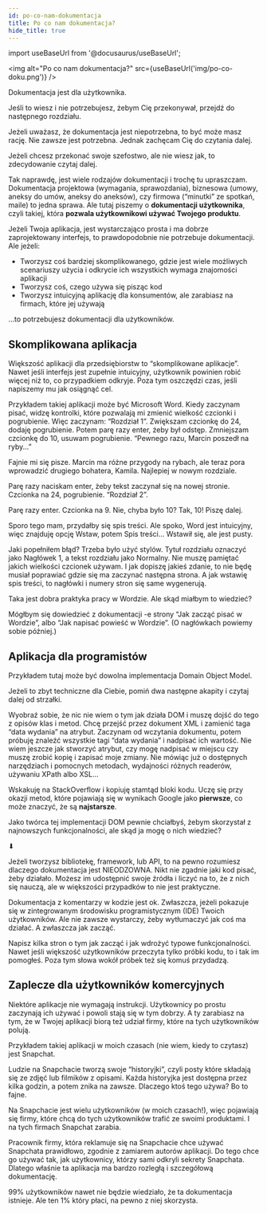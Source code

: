 ```yaml
---
id: po-co-nam-dokumentacja
title: Po co nam dokumentacja?
hide_title: true
---
```


import useBaseUrl from '@docusaurus/useBaseUrl';

<img alt="Po co nam dokumentacja?" src={useBaseUrl('img/po-co-doku.png')} />

Dokumentacja jest dla użytkownika.

Jeśli to wiesz i nie potrzebujesz, żebym Cię przekonywał, przejdź do następnego rozdziału.

Jeżeli uważasz, że dokumentacja jest niepotrzebna, to być może masz rację. Nie zawsze jest potrzebna. Jednak zachęcam Cię do czytania dalej.

Jeżeli chcesz przekonać swoje szefostwo, ale nie wiesz jak, to zdecydowanie czytaj dalej.

Tak naprawdę, jest wiele rodzajów dokumentacji i trochę tu upraszczam. Dokumentacja projektowa (wymagania, sprawozdania), biznesowa (umowy, aneksy do umów, aneksy do aneksów), czy firmowa (“minutki” ze spotkań, maile) to jedna sprawa. Ale tutaj piszemy o **dokumentacji użytkownika**, czyli takiej, która **pozwala użytkownikowi używać Twojego produktu**.

Jeżeli Twoja aplikacja, jest wystarczająco prosta i ma dobrze zaprojektowany interfejs, to prawdopodobnie nie potrzebuje dokumentacji. Ale jeżeli:

- Tworzysz coś bardziej skomplikowanego, gdzie jest wiele możliwych scenariuszy użycia i odkrycie ich wszystkich wymaga znajomości aplikacji
- Tworzysz coś, czego używa się pisząc kod
- Tworzysz intuicyjną aplikację dla konsumentów, ale zarabiasz na firmach, które jej używają

...to potrzebujesz dokumentacji dla użytkowników.

## Skomplikowana aplikacja

Większość aplikacji dla przedsiębiorstw to “skomplikowane aplikacje”. Nawet jeśli interfejs jest zupełnie intuicyjny, użytkownik powinien robić więcej niż to, co przypadkiem odkryje. Poza tym oszczędzi czas, jeśli napiszemy mu jak osiągnąć cel.

Przykładem takiej aplikacji może być Microsoft Word. Kiedy zaczynam pisać, widzę kontrolki, które pozwalają mi zmienić wielkość czcionki i pogrubienie. Więc zaczynam: “Rozdział 1”. Zwiększam czcionkę do 24, dodaję pogrubienie. Potem parę razy enter, żeby był odstęp. Zmniejszam czcionkę do 10, usuwam pogrubienie. “Pewnego razu, Marcin poszedł na ryby...”

Fajnie mi się pisze. Marcin ma różne przygody na rybach, ale teraz pora wprowadzić drugiego bohatera, Kamila. Najlepiej w nowym rozdziale.

Parę razy naciskam enter, żeby tekst zaczynał się na nowej stronie. Czcionka na 24, pogrubienie. “Rozdział 2”.

Parę razy enter. Czcionka na 9. Nie, chyba było 10? Tak, 10! Piszę dalej.

Sporo tego mam, przydałby się spis treści. Ale spoko, Word jest intuicyjny, więc znajduję opcję Wstaw, potem Spis treści... Wstawił się, ale jest pusty.

Jaki popełniłem błąd? Trzeba było użyć stylów. Tytuł rozdziału oznaczyć jako Nagłówek 1, a tekst rozdziału jako Normalny. Nie muszę pamiętać jakich wielkości czcionek używam. I jak dopiszę jakieś zdanie, to nie będę musiał poprawiać gdzie się ma zaczynać następna strona. A jak wstawię spis treści, to nagłówki i numery stron się same wygenerują.

Taka jest dobra praktyka pracy w Wordzie. Ale skąd miałbym to wiedzieć?

Mógłbym się dowiedzieć z dokumentacji -e strony “Jak zacząć pisać w Wordzie”, albo “Jak napisać powieść w Wordzie”. (O nagłówkach powiemy sobie później.)

## Aplikacja dla programistów

Przykładem tutaj może być dowolna implementacja Domain Object Model.

Jeżeli to zbyt techniczne dla Ciebie, pomiń dwa następne akapity i czytaj dalej od strzałki.

Wyobraź sobie, że nic nie wiem o tym jak działa DOM i muszę dojść do tego z opisów klas i metod. Chcę przejść przez dokument XML i zamienić taga “data wydania” na atrybut. Zaczynam od wczytania dokumentu, potem próbuję znaleźć wszystkie tagi “data wydania” i nadpisać ich wartość. Nie wiem jeszcze jak stworzyć atrybut, czy mogę nadpisać w miejscu czy muszę zrobić kopię i zapisać moje zmiany. Nie mówiąc już o dostępnych narzędziach i pomocnych metodach, wydajności różnych readerów, używaniu XPath albo XSL...

Wskakuję na StackOverflow i kopiuję stamtąd bloki kodu. Uczę się przy okazji metod, które pojawiają się w wynikach Google jako **pierwsze**, co może znaczyć, że są **najstarsze**.

Jako twórca tej implementacji DOM pewnie chciałbyś, żebym skorzystał z najnowszych funkcjonalności, ale skąd ja mogę o nich wiedzieć?

⬇

Jeżeli tworzysz bibliotekę, framework, lub API, to na pewno rozumiesz dlaczego dokumentacja jest NIEODZOWNA. Nikt nie zgadnie jaki kod pisać, żeby działało. Możesz im udostępnić swoje źródła i liczyć na to, że z nich się nauczą, ale w większości przypadków to nie jest praktyczne.

Dokumentacja z komentarzy w kodzie jest ok. Zwłaszcza, jeżeli pokazuje się w zintegrowanym środowisku programistycznym (IDE) Twoich użytkowników. Ale nie zawsze wystarczy, żeby wytłumaczyć jak coś ma działać. A zwłaszcza jak zacząć.

Napisz kilka stron o tym jak zacząć i jak wdrożyć typowe funkcjonalności. Nawet jeśli większość użytkowników przeczyta tylko próbki kodu, to i tak im pomogłeś. Poza tym słowa wokół próbek też się komuś przydadzą.

## Zaplecze dla użytkowników komercyjnych

Niektóre aplikacje nie wymagają instrukcji. Użytkownicy po prostu zaczynają ich używać i powoli stają się w tym dobrzy. A ty zarabiasz na tym, że w Twojej aplikacji biorą też udział firmy, które na tych użytkowników polują.

Przykładem takiej aplikacji w moich czasach (nie wiem, kiedy to czytasz) jest Snapchat.

Ludzie na Snapchacie tworzą swoje “historyjki”, czyli posty które składają się ze zdjęć lub filmików z opisami. Każda historyjka jest dostępna przez kilka godzin, a potem znika na zawsze. Dlaczego ktoś tego używa? Bo to fajne.

Na Snapchacie jest wielu użytkowników (w moich czasach!), więc pojawiają się firmy, które chcą do tych użytkowników trafić ze swoimi produktami. I na tych firmach Snapchat zarabia.

Pracownik firmy, która reklamuje się na Snapchacie chce używać Snapchata prawidłowo, zgodnie z zamiarem autorów aplikacji. Do tego chce go używać tak, jak użytkownicy, którzy sami odkryli sekrety Snapchata. Dlatego właśnie ta aplikacja ma bardzo rozległą i szczegółową dokumentację.

99% użytkowników nawet nie będzie wiedziało, że ta dokumentacja istnieje. Ale ten 1% który płaci, na pewno z niej skorzysta.

